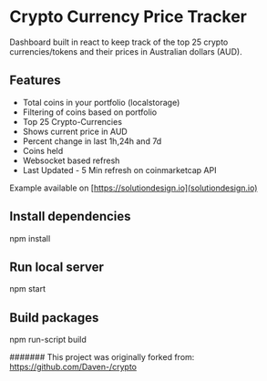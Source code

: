 # Crypto Currency Price Tracker
Dashboard built in react to keep track of the top 25 crypto currencies/tokens and their prices in Australian dollars (AUD).

## Features
- Total coins in your portfolio (localstorage)
- Filtering of coins based on portfolio
- Top 25 Crypto-Currencies
- Shows current price in AUD
- Percent change in last 1h,24h and 7d
- Coins held
- Websocket based refresh
- Last Updated - 5 Min refresh on coinmarketcap API

Example available on [https://solutiondesign.io](solutiondesign.io)

## Install dependencies
npm install

## Run local server
npm start

## Build packages
npm run-script build

####### This project was originally forked from: <https://github.com/Daven-/crypto>
